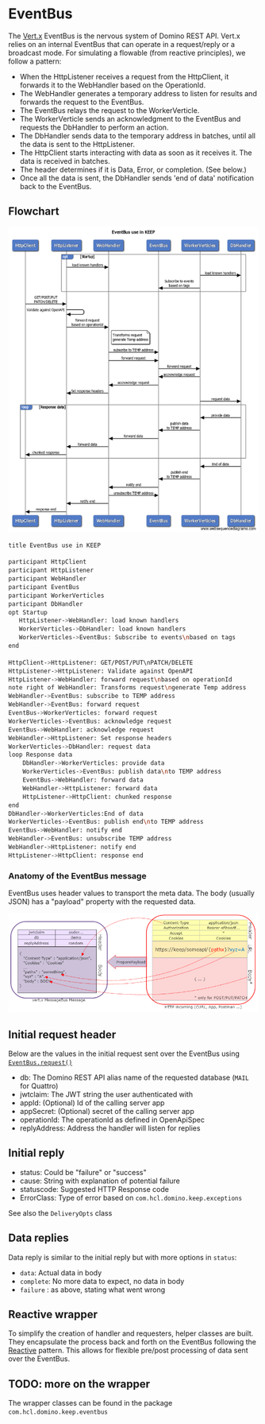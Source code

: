 # EventBus

The [Vert.x](https://vertx.io) EventBus is the nervous system of Domino REST API. Vert.x relies on an internal EventBus that can operate in a request/reply or a broadcast mode. For simulating a flowable (from reactive principles), we follow a pattern:

- When the HttpListener receives a request from the HttpClient, it forwards it to the WebHandler based on the OperationId.
- The WebHandler generates a temporary address to listen for results and forwards the request to the EventBus.
- The EventBus relays the request to the WorkerVerticle.
- The WorkerVerticle sends an acknowledgment to the EventBus and requests the DbHandler to perform an action.
- The DbHandler sends data to the temporary address in batches, until all the data is sent to the HttpListener.
- The HttpClient starts interacting with data as soon as it receives it. The data is received in batches.
- The header determines if it is Data, Error, or completion. (See below.)
- Once all the data is sent, the DbHandler sends 'end of data' notification back to the EventBus.

## Flowchart

![FlowChart of our Eventbus](../../assets/images/EventBus.png)

```bash
title EventBus use in KEEP

participant HttpClient
participant HttpListener
participant WebHandler
participant EventBus
participant WorkerVerticles
participant DbHandler
opt Startup
   HttpListener->WebHandler: load known handlers
   WorkerVerticles->DbHandler: load known handlers
   WorkerVerticles->EventBus: Subscribe to events\nbased on tags
end

HttpClient->HttpListener: GET/POST/PUT\nPATCH/DELETE
HttpListener->HttpListener: Validate against OpenAPI
HttpListener->WebHandler: forward request\nbased on operationId
note right of WebHandler: Transforms request\ngenerate Temp address
WebHandler->EventBus: subscribe to TEMP address
WebHandler->EventBus: forward request
EventBus->WorkerVerticles: forward request
WorkerVerticles->EventBus: acknowledge request
EventBus->WebHandler: acknowledge request
WebHandler->HttpListener: Set response headers
WorkerVerticles->DbHandler: request data
loop Response data
    DbHandler->WorkerVerticles: provide data
    WorkerVerticles->EventBus: publish data\nto TEMP address
    EventBus->WebHandler: forward data
    WebHandler->HttpListener: forward data
    HttpListener->HttpClient: chunked response
end
DbHandler->WorkerVerticles:End of data
WorkerVerticles->EventBus: publish end\nto TEMP address
EventBus->WebHandler: notify end
WebHandler->EventBus: unsubscribe TEMP address
WebHandler->HttpListener: notify end
HttpListener->HttpClient: response end
```

### Anatomy of the EventBus message

EventBus uses header values to transport the meta data.
The body (usually JSON) has a "payload" property with the requested data.

![FlowChart of our Eventbus](../../assets/images/HTTPtoEventBus.png)

## Initial request header

Below are the values in the initial request sent over the EventBus
using [`EventBus.request()`](https://vertx.io/docs/apidocs/io/vertx/core/eventbus/EventBus.html#request-java.lang.String-java.lang.Object-io.vertx.core.eventbus.DeliveryOptions-io.vertx.core.Handler-)

- db: The Domino REST API alias name of the requested database (`MAIL` for Quattro)
- jwtclaim: The JWT string the user authenticated with
- appId: (Optional) Id of the calling server app
- appSecret: (Optional) secret of the calling server app
- operationId: The operationId as defined in OpenApiSpec
- replyAddress: Address the handler will listen for replies

## Initial reply

- status: Could be "failure" or "success"
- cause: String with explanation of potential failure
- statuscode: Suggested HTTP Response code
- ErrorClass: Type of error based on `com.hcl.domino.keep.exceptions`

See also the `DeliveryOpts` class

## Data replies

Data reply is similar to the initial reply but with more options in `status`:

- `data`: Actual data in body
- `complete`: No more data to expect, no data in body
- `failure` : as above, stating what went wrong

## Reactive wrapper

To simplify the creation of handler and requesters, helper classes are built.
They encapsulate the process back and forth on the EventBus following the [Reactive](http://reactivex.io/) pattern. This allows for flexible pre/post processing of data sent over the EventBus.

## TODO: more on the wrapper

The wrapper classes can be found in the package `com.hcl.domino.keep.eventbus`
